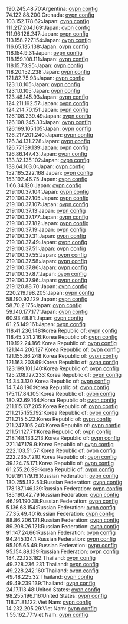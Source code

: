190.245.48.70:Argentina: [ovpn config](vpn/190_245_48_70.ovpn)  
74.122.88.200:Grenada: [ovpn config](vpn/74_122_88_200.ovpn)  
103.152.178.62:Japan: [ovpn config](vpn/103_152_178_62.ovpn)  
111.217.204.169:Japan: [ovpn config](vpn/111_217_204_169.ovpn)  
111.96.126.247:Japan: [ovpn config](vpn/111_96_126_247.ovpn)  
113.158.227.154:Japan: [ovpn config](vpn/113_158_227_154.ovpn)  
116.65.135.138:Japan: [ovpn config](vpn/116_65_135_138.ovpn)  
118.154.9.31:Japan: [ovpn config](vpn/118_154_9_31.ovpn)  
118.159.108.111:Japan: [ovpn config](vpn/118_159_108_111.ovpn)  
118.15.73.95:Japan: [ovpn config](vpn/118_15_73_95.ovpn)  
118.20.152.238:Japan: [ovpn config](vpn/118_20_152_238.ovpn)  
121.82.75.93:Japan: [ovpn config](vpn/121_82_75_93.ovpn)  
123.1.0.105:Japan: [ovpn config](vpn/123_1_0_105.ovpn)  
123.1.0.105:Japan: [ovpn config](vpn/123_1_0_105.ovpn)  
123.48.145.93:Japan: [ovpn config](vpn/123_48_145_93.ovpn)  
124.211.192.57:Japan: [ovpn config](vpn/124_211_192_57.ovpn)  
124.214.70.151:Japan: [ovpn config](vpn/124_214_70_151.ovpn)  
126.108.239.49:Japan: [ovpn config](vpn/126_108_239_49.ovpn)  
126.108.245.33:Japan: [ovpn config](vpn/126_108_245_33.ovpn)  
126.169.105.105:Japan: [ovpn config](vpn/126_169_105_105.ovpn)  
126.217.201.240:Japan: [ovpn config](vpn/126_217_201_240.ovpn)  
126.34.131.228:Japan: [ovpn config](vpn/126_34_131_228.ovpn)  
126.77.139.139:Japan: [ovpn config](vpn/126_77_139_139.ovpn)  
126.86.147.43:Japan: [ovpn config](vpn/126_86_147_43.ovpn)  
133.32.135.102:Japan: [ovpn config](vpn/133_32_135_102.ovpn)  
138.64.103.0:Japan: [ovpn config](vpn/138_64_103_0.ovpn)  
152.165.222.168:Japan: [ovpn config](vpn/152_165_222_168.ovpn)  
153.192.46.75:Japan: [ovpn config](vpn/153_192_46_75.ovpn)  
1.66.34.120:Japan: [ovpn config](vpn/1_66_34_120.ovpn)  
219.100.37.104:Japan: [ovpn config](vpn/219_100_37_104.ovpn)  
219.100.37.105:Japan: [ovpn config](vpn/219_100_37_105.ovpn)  
219.100.37.107:Japan: [ovpn config](vpn/219_100_37_107.ovpn)  
219.100.37.13:Japan: [ovpn config](vpn/219_100_37_13.ovpn)  
219.100.37.177:Japan: [ovpn config](vpn/219_100_37_177.ovpn)  
219.100.37.182:Japan: [ovpn config](vpn/219_100_37_182.ovpn)  
219.100.37.19:Japan: [ovpn config](vpn/219_100_37_19.ovpn)  
219.100.37.31:Japan: [ovpn config](vpn/219_100_37_31.ovpn)  
219.100.37.49:Japan: [ovpn config](vpn/219_100_37_49.ovpn)  
219.100.37.51:Japan: [ovpn config](vpn/219_100_37_51.ovpn)  
219.100.37.55:Japan: [ovpn config](vpn/219_100_37_55.ovpn)  
219.100.37.58:Japan: [ovpn config](vpn/219_100_37_58.ovpn)  
219.100.37.86:Japan: [ovpn config](vpn/219_100_37_86.ovpn)  
219.100.37.87:Japan: [ovpn config](vpn/219_100_37_87.ovpn)  
219.100.37.96:Japan: [ovpn config](vpn/219_100_37_96.ovpn)  
219.120.88.70:Japan: [ovpn config](vpn/219_120_88_70.ovpn)  
220.219.198.205:Japan: [ovpn config](vpn/220_219_198_205.ovpn)  
58.190.92.129:Japan: [ovpn config](vpn/58_190_92_129.ovpn)  
58.70.2.175:Japan: [ovpn config](vpn/58_70_2_175.ovpn)  
59.140.177.177:Japan: [ovpn config](vpn/59_140_177_177.ovpn)  
60.93.48.81:Japan: [ovpn config](vpn/60_93_48_81.ovpn)  
61.25.149.161:Japan: [ovpn config](vpn/61_25_149_161.ovpn)  
118.41.236.148:Korea Republic of: [ovpn config](vpn/118_41_236_148.ovpn)  
118.45.231.216:Korea Republic of: [ovpn config](vpn/118_45_231_216.ovpn)  
119.192.24.166:Korea Republic of: [ovpn config](vpn/119_192_24_166.ovpn)  
121.144.206.127:Korea Republic of: [ovpn config](vpn/121_144_206_127.ovpn)  
121.155.86.248:Korea Republic of: [ovpn config](vpn/121_155_86_248.ovpn)  
121.163.203.69:Korea Republic of: [ovpn config](vpn/121_163_203_69.ovpn)  
123.199.101.140:Korea Republic of: [ovpn config](vpn/123_199_101_140.ovpn)  
125.208.127.233:Korea Republic of: [ovpn config](vpn/125_208_127_233.ovpn)  
14.34.3.130:Korea Republic of: [ovpn config](vpn/14_34_3_130.ovpn)  
14.7.48.190:Korea Republic of: [ovpn config](vpn/14_7_48_190.ovpn)  
175.117.84.105:Korea Republic of: [ovpn config](vpn/175_117_84_105.ovpn)  
180.92.69.164:Korea Republic of: [ovpn config](vpn/180_92_69_164.ovpn)  
211.115.137.205:Korea Republic of: [ovpn config](vpn/211_115_137_205.ovpn)  
211.215.155.192:Korea Republic of: [ovpn config](vpn/211_215_155_192.ovpn)  
211.215.5.22:Korea Republic of: [ovpn config](vpn/211_215_5_22.ovpn)  
211.247.105.240:Korea Republic of: [ovpn config](vpn/211_247_105_240.ovpn)  
211.51.127.71:Korea Republic of: [ovpn config](vpn/211_51_127_71.ovpn)  
218.148.133.213:Korea Republic of: [ovpn config](vpn/218_148_133_213.ovpn)  
221.147.179.9:Korea Republic of: [ovpn config](vpn/221_147_179_9.ovpn)  
222.103.51.57:Korea Republic of: [ovpn config](vpn/222_103_51_57.ovpn)  
222.235.7.210:Korea Republic of: [ovpn config](vpn/222_235_7_210.ovpn)  
39.124.75.171:Korea Republic of: [ovpn config](vpn/39_124_75_171.ovpn)  
61.255.26.99:Korea Republic of: [ovpn config](vpn/61_255_26_99.ovpn)  
109.191.179.19:Russian Federation: [ovpn config](vpn/109_191_179_19.ovpn)  
130.255.132.53:Russian Federation: [ovpn config](vpn/130_255_132_53.ovpn)  
178.187.146.139:Russian Federation: [ovpn config](vpn/178_187_146_139.ovpn)  
185.190.42.79:Russian Federation: [ovpn config](vpn/185_190_42_79.ovpn)  
46.191.190.38:Russian Federation: [ovpn config](vpn/46_191_190_38.ovpn)  
5.136.68.154:Russian Federation: [ovpn config](vpn/5_136_68_154.ovpn)  
77.35.49.40:Russian Federation: [ovpn config](vpn/77_35_49_40.ovpn)  
88.86.206.121:Russian Federation: [ovpn config](vpn/88_86_206_121.ovpn)  
89.208.26.121:Russian Federation: [ovpn config](vpn/89_208_26_121.ovpn)  
91.147.24.66:Russian Federation: [ovpn config](vpn/91_147_24_66.ovpn)  
94.245.134.1:Russian Federation: [ovpn config](vpn/94_245_134_1.ovpn)  
95.105.65.49:Russian Federation: [ovpn config](vpn/95_105_65_49.ovpn)  
95.154.89.139:Russian Federation: [ovpn config](vpn/95_154_89_139.ovpn)  
184.22.123.182:Thailand: [ovpn config](vpn/184_22_123_182.ovpn)  
49.228.236.231:Thailand: [ovpn config](vpn/49_228_236_231.ovpn)  
49.228.242.160:Thailand: [ovpn config](vpn/49_228_242_160.ovpn)  
49.48.225.32:Thailand: [ovpn config](vpn/49_48_225_32.ovpn)  
49.49.239.139:Thailand: [ovpn config](vpn/49_49_239_139.ovpn)  
24.17.113.48:United States: [ovpn config](vpn/24_17_113_48.ovpn)  
98.255.196.116:United States: [ovpn config](vpn/98_255_196_116.ovpn)  
118.71.81.122:Viet Nam: [ovpn config](vpn/118_71_81_122.ovpn)  
14.232.205.29:Viet Nam: [ovpn config](vpn/14_232_205_29.ovpn)  
1.55.162.77:Viet Nam: [ovpn config](vpn/1_55_162_77.ovpn)  

